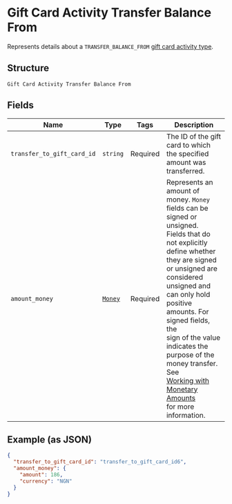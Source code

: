 
# Gift Card Activity Transfer Balance From

Represents details about a `TRANSFER_BALANCE_FROM` [gift card activity type](../../doc/models/gift-card-activity-type.md).

## Structure

`Gift Card Activity Transfer Balance From`

## Fields

| Name | Type | Tags | Description |
|  --- | --- | --- | --- |
| `transfer_to_gift_card_id` | `string` | Required | The ID of the gift card to which the specified amount was transferred. |
| `amount_money` | [`Money`](../../doc/models/money.md) | Required | Represents an amount of money. `Money` fields can be signed or unsigned.<br>Fields that do not explicitly define whether they are signed or unsigned are<br>considered unsigned and can only hold positive amounts. For signed fields, the<br>sign of the value indicates the purpose of the money transfer. See<br>[Working with Monetary Amounts](https://developer.squareup.com/docs/build-basics/working-with-monetary-amounts)<br>for more information. |

## Example (as JSON)

```json
{
  "transfer_to_gift_card_id": "transfer_to_gift_card_id6",
  "amount_money": {
    "amount": 186,
    "currency": "NGN"
  }
}
```

